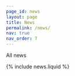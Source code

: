 ```yaml
---
page_id: news
layout: page
title: News
permalink: /news/
nav: true
nav_order: 7
---
```


All news

{% include news.liquid %}
